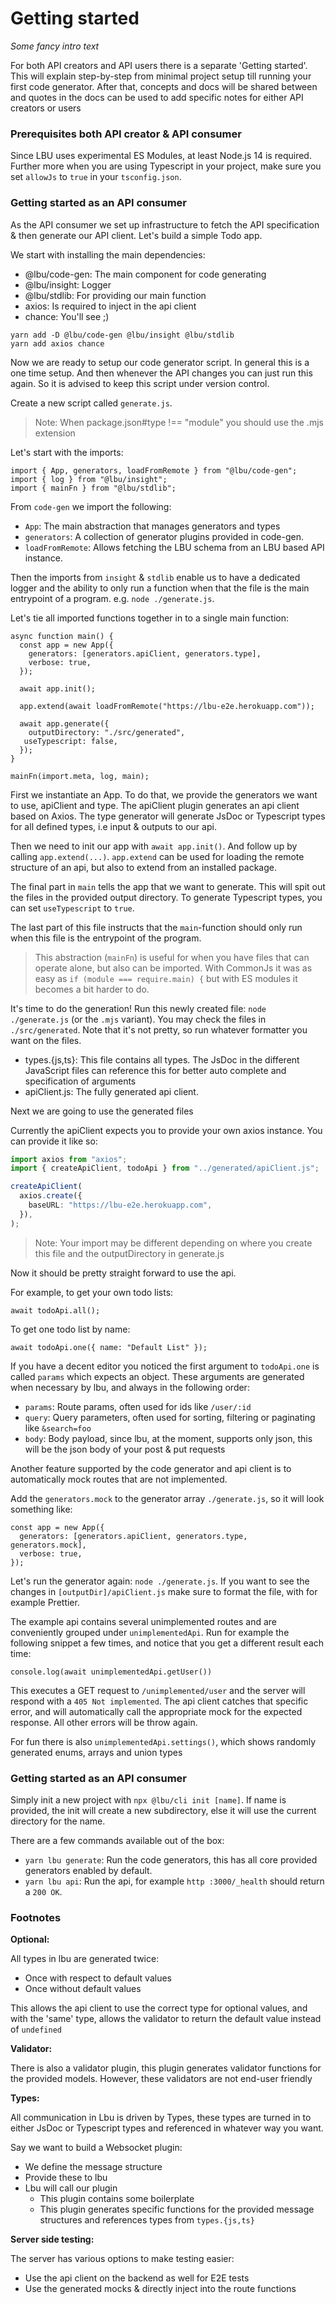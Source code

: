 # Getting started

_Some fancy intro text_

For both API creators and API users there is a separate 'Getting started'. This
will explain step-by-step from minimal project setup till running your first
code generator. After that, concepts and docs will be shared between and quotes
in the docs can be used to add specific notes for either API creators or users

### Prerequisites both API creator & API consumer

Since LBU uses experimental ES Modules, at least Node.js 14 is required. Further
more when you are using Typescript in your project, make sure you set `allowJs`
to `true` in your `tsconfig.json`.

### Getting started as an API consumer

As the API consumer we set up infrastructure to fetch the API specification &
then generate our API client. Let's build a simple Todo app.

We start with installing the main dependencies:

- @lbu/code-gen: The main component for code generating
- @lbu/insight: Logger
- @lbu/stdlib: For providing our main function
- axios: Is required to inject in the api client
- chance: You'll see ;)

```shell script
yarn add -D @lbu/code-gen @lbu/insight @lbu/stdlib
yarn add axios chance
```

Now we are ready to setup our code generator script. In general this is a one
time setup. And then whenever the API changes you can just run this again. So it
is advised to keep this script under version control.

Create a new script called `generate.js`.

> Note: When package.json#type !== "module" you should use the .mjs extension

Let's start with the imports:

```ecmascript 6
import { App, generators, loadFromRemote } from "@lbu/code-gen";
import { log } from "@lbu/insight";
import { mainFn } from "@lbu/stdlib";
```

From `code-gen` we import the following:

- `App`: The main abstraction that manages generators and types
- `generators`: A collection of generator plugins provided in code-gen.
- `loadFromRemote`: Allows fetching the LBU schema from an LBU based API
  instance.

Then the imports from `insight` & `stdlib` enable us to have a dedicated logger
and the ability to only run a function when that the file is the main entrypoint
of a program. e.g. `node ./generate.js`.

Let's tie all imported functions together in to a single main function:

```ecmascript 6
async function main() {
  const app = new App({
    generators: [generators.apiClient, generators.type],
    verbose: true,
  });

  await app.init();

  app.extend(await loadFromRemote("https://lbu-e2e.herokuapp.com"));

  await app.generate({
    outputDirectory: "./src/generated",
   useTypescript: false,
  });
}

mainFn(import.meta, log, main);
```

First we instantiate an App. To do that, we provide the generators we want to
use, apiClient and type. The apiClient plugin generates an api client based on
Axios. The type generator will generate JsDoc or Typescript types for all
defined types, i.e input & outputs to our api.

Then we need to init our app with `await app.init()`. And follow up by calling
`app.extend(...)`. `app.extend` can be used for loading the remote structure of
an api, but also to extend from an installed package.

The final part in `main` tells the app that we want to generate. This will spit
out the files in the provided output directory. To generate Typescript types,
you can set `useTypescript` to `true`.

The last part of this file instructs that the `main`-function should only run
when this file is the entrypoint of the program.

> This abstraction (`mainFn`) is useful for when you have files that can operate
> alone, but also can be imported. With CommonJs it was as easy as
> `if (module === require.main) {` but with ES modules it becomes a bit harder
> to do.

It's time to do the generation! Run this newly created file:
`node ./generate.js` (or the `.mjs` variant). You may check the files in
`./src/generated`. Note that it's not pretty, so run whatever formatter you want
on the files.

- types.{js,ts}: This file contains all types. The JsDoc in the different
  JavaScript files can reference this for better auto complete and specification
  of arguments
- apiClient.js: The fully generated api client.

Next we are going to use the generated files

Currently the apiClient expects you to provide your own axios instance. You can
provide it like so:

```typescript
import axios from "axios";
import { createApiClient, todoApi } from "../generated/apiClient.js";

createApiClient(
  axios.create({
    baseURL: "https://lbu-e2e.herokuapp.com",
  }),
);
```

> Note: Your import may be different depending on where you create this file and
> the outputDirectory in generate.js

Now it should be pretty straight forward to use the api.

For example, to get your own todo lists:

```
await todoApi.all();
```

To get one todo list by name:

```
await todoApi.one({ name: "Default List" });
```

If you have a decent editor you noticed the first argument to `todoApi.one` is
called `params` which expects an object. These arguments are generated when
necessary by lbu, and always in the following order:

- `params`: Route params, often used for ids like `/user/:id`
- `query`: Query parameters, often used for sorting, filtering or paginating
  like `&search=foo`
- `body`: Body payload, since lbu, at the moment, supports only json, this will
  be the json body of your post & put requests

Another feature supported by the code generator and api client is to
automatically mock routes that are not implemented.

Add the `generators.mock` to the generator array `./generate.js`, so it will
look something like:

```ecmascript 6
const app = new App({
  generators: [generators.apiClient, generators.type, generators.mock],
  verbose: true,
});
```

Let's run the generator again: `node ./generate.js`. If you want to see the
changes in `[outputDir]/apiClient.js` make sure to format the file, with for
example Prettier.

The example api contains several unimplemented routes and are conveniently
grouped under `unimplementedApi`. Run for example the following snippet a few
times, and notice that you get a different result each time:

```ecmascript 6
console.log(await unimplementedApi.getUser())
```

This executes a GET request to `/unimplemented/user` and the server will respond
with a `405 Not implemented`. The api client catches that specific error, and
will automatically call the appropriate mock for the expected response. All
other errors will be throw again.

For fun there is also `unimplementedApi.settings()`, which shows randomly
generated enums, arrays and union types

### Getting started as an API consumer

Simply init a new project with `npx @lbu/cli init [name]`. If name is provided,
the init will create a new subdirectory, else it will use the current directory
for the name.

There are a few commands available out of the box:

- `yarn lbu generate`: Run the code generators, this has all core provided
  generators enabled by default.
- `yarn lbu api`: Run the api, for example `http :3000/_health` should return a
  `200 OK`.

### Footnotes

**Optional:**

All types in lbu are generated twice:

- Once with respect to default values
- Once without default values

This allows the api client to use the correct type for optional values, and with
the 'same' type, allows the validator to return the default value instead of
`undefined`

**Validator:**

There is also a validator plugin, this plugin generates validator functions for
the provided models. However, these validators are not end-user friendly

**Types:**

All communication in Lbu is driven by Types, these types are turned in to either
JsDoc or Typescript types and referenced in whatever way you want.

Say we want to build a Websocket plugin:

- We define the message structure
- Provide these to lbu
- Lbu will call our plugin
  - This plugin contains some boilerplate
  - This plugin generates specific functions for the provided message structures
    and references types from `types.{js,ts}`

**Server side testing:**

The server has various options to make testing easier:

- Use the api client on the backend as well for E2E tests
- Use the generated mocks & directly inject into the route functions
